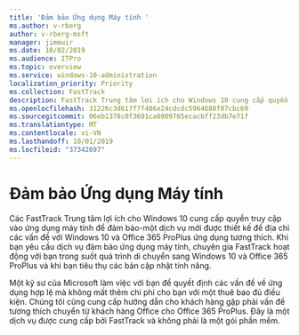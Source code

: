 ```yaml
---
title: 'Đảm bảo Ứng dụng Máy tính '
ms.author: v-rberg
author: v-rberg-msft
manager: jimmuir
ms.date: 10/02/2019
ms.audience: ITPro
ms.topic: overview
ms.service: windows-10-administration
localization_priority: Priority
ms.collection: FastTrack
description: FastTrack Trung tâm lợi ích cho Windows 10 cung cấp quyền truy cập vào ứng dụng máy tính để đảm bảo-một dịch vụ được thiết kế để địa chỉ các vấn đề với Windows 10 và Office 365 ProPlus ứng dụng tương thích.
ms.openlocfilehash: 31226c3d617f7f486e24cdcdc5964688f07cbc69
ms.sourcegitcommit: 06eb1378c0f3601ca6909765ecacbff23db7e71f
ms.translationtype: MT
ms.contentlocale: vi-VN
ms.lasthandoff: 10/01/2019
ms.locfileid: "37342697"
---
```

# <a name="desktop-app-assure"></a>Đảm bảo Ứng dụng Máy tính 

Các FastTrack Trung tâm lợi ích cho Windows 10 cung cấp quyền truy cập vào ứng dụng máy tính để đảm bảo-một dịch vụ mới được thiết kế để địa chỉ các vấn đề với Windows 10 và Office 365 ProPlus ứng dụng tương thích. Khi bạn yêu cầu dịch vụ đảm bảo ứng dụng máy tính, chuyên gia FastTrack hoạt động với bạn trong suốt quá trình di chuyển sang Windows 10 và Office 365 ProPlus và khi bạn tiêu thụ các bản cập nhật tính năng. 

Một kỹ sư của Microsoft làm việc với bạn để quyết định các vấn đề về ứng dụng hợp lệ mà không mất thêm chi phí cho bạn với một thuê bao đủ điều kiện. Chúng tôi cũng cung cấp hướng dẫn cho khách hàng gặp phải vấn đề tương thích chuyển từ khách hàng Office cho Office 365 ProPlus. Đây là một dịch vụ được cung cấp bởi FastTrack và không phải là một gói phần mềm.

  

    

 
